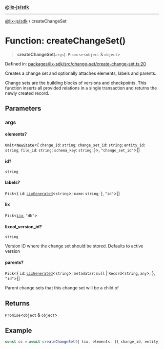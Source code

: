 [**@lix-js/sdk**](../README.md)

***

[@lix-js/sdk](../README.md) / createChangeSet

# Function: createChangeSet()

> **createChangeSet**(`args`): `Promise`\<`object` & `object`\>

Defined in: [packages/lix-sdk/src/change-set/create-change-set.ts:20](https://github.com/opral/monorepo/blob/b744c06f94e2e95227e07cc6016002a653e430d8/packages/lix-sdk/src/change-set/create-change-set.ts#L20)

Creates a change set and optionally attaches elements, labels and parents.

Change sets are the building blocks of versions and checkpoints. This
function inserts all provided relations in a single transaction and
returns the newly created record.

## Parameters

### args

#### elements?

`Omit`\<[`NewState`](../type-aliases/NewState.md)\<\{ `change_id`: `string`; `change_set_id`: `string`; `entity_id`: `string`; `file_id`: `string`; `schema_key`: `string`; \}\>, `"change_set_id"`\>[]

#### id?

`string`

#### labels?

`Pick`\<\{ `id`: [`LixGenerated`](../type-aliases/LixGenerated.md)\<`string`\>; `name`: `string`; \}, `"id"`\>[]

#### lix

`Pick`\<[`Lix`](../type-aliases/Lix.md), `"db"`\>

#### lixcol_version_id?

`string`

Version ID where the change set should be stored. Defaults to active version

#### parents?

`Pick`\<\{ `id`: [`LixGenerated`](../type-aliases/LixGenerated.md)\<`string`\>; `metadata?`: `null` \| `Record`\<`string`, `any`\>; \}, `"id"`\>[]

Parent change sets that this change set will be a child of

## Returns

`Promise`\<`object` & `object`\>

## Example

```ts
const cs = await createChangeSet({ lix, elements: [{ change_id, entity_id }] })
```
